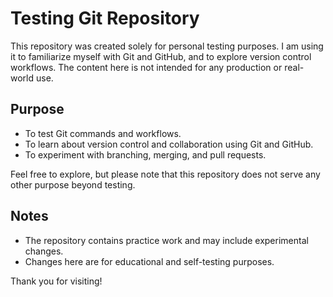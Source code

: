 # Testing Git Repository

This repository was created solely for personal testing purposes. I am using it to familiarize myself with Git and GitHub, and to explore version control workflows. The content here is not intended for any production or real-world use.

## Purpose

- To test Git commands and workflows.
- To learn about version control and collaboration using Git and GitHub.
- To experiment with branching, merging, and pull requests.

Feel free to explore, but please note that this repository does not serve any other purpose beyond testing.

## Notes

- The repository contains practice work and may include experimental changes.
- Changes here are for educational and self-testing purposes.

Thank you for visiting!
